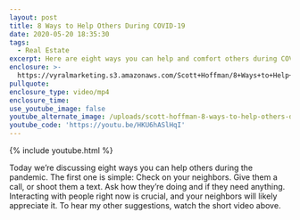 ```yaml
---
layout: post
title: 8 Ways to Help Others During COVID-19
date: 2020-05-20 18:35:30
tags:
  - Real Estate
excerpt: Here are eight ways you can help and comfort others during COVID-19.
enclosure: >-
  https://vyralmarketing.s3.amazonaws.com/Scott+Hoffman/8+Ways+to+Help+Others+During+COVID-19.mp4
pullquote:
enclosure_type: video/mp4
enclosure_time:
use_youtube_image: false
youtube_alternate_image: /uploads/scott-hoffman-8-ways-to-help-others-during-the-coronavirus-yt.jpg
youtube_code: 'https://youtu.be/HKU6hASlHqI'
---
```


{% include youtube.html %}

Today we’re discussing eight ways you can help others during the pandemic. The first one is simple: Check on your neighbors. Give them a call, or shoot them a text. Ask how they’re doing and if they need anything. Interacting with people right now is crucial, and your neighbors will likely appreciate it. To hear my other suggestions, watch the short video above.